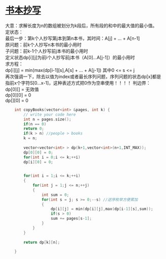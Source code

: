 # [书本抄写](https://www.lintcode.com/problem/copy-books/description)
大意：求解长度为n的数组被划分为k段后，所有段的和中的最大值的最小值。   
定状态：  
最后一步：第k个人抄写第j本到第n本书，其时间：A[j] + ... + A[n-1]   
原问题：前k个人抄写n本书的最小用时   
子问题：前k-1个人抄写前j本书的最小用时    
定义状态dp[i][j]为前i个人抄写前j本书（A[0]...A[j-1]）的最小用时   
求方程：  
dp[i][j] = min(max(dp[i-1][s],A[s] + ... + A[j-1]) 其中0 <= s <= j     
再次强调一下，除去以值为index或者最长序列问题，序列问题的状态dp[x]都是指前x个字符S[0...x-1]，这种表述方式把0作为空串使用！！！！
判边界：  
dp[0][] = 无效值   
dp[0][0] = 0   
dp[][0] = 0    
```cpp
    int copyBooks(vector<int> &pages, int k) {
        // write your code here
        int n = pages.size();
        if(n == 0)
        return 0;
        if(k > n) //people > books 
        k = n;
        
        vector<vector<int> > dp(k+1,vector<int>(n+1,INT_MAX));
        dp[0][0] = 0;
        for(int i = 0;i <= k;++i)
        dp[i][0] = 0;

        
        for(int i = 1;i <= k;++i)  
        {
            for(int j = 1;j <= n;++j)
            {
                int sum = 0;
                for(int s = j; s >= 0;--s) //逆序枚举方便累加
                {
                    dp[i][j] = min(dp[i][j],max(dp[i-1][s],sum));
                    if(s > 0)
                    sum += pages[s-1];
                }
            }
        }
        
        return dp[k][n];
        
    }
  ```
